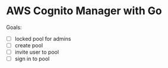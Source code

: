 # AWS Cognito Manager with Go

Goals:

- [ ] locked pool for admins
- [ ] create pool
- [ ] invite user to pool
- [ ] sign in to pool
